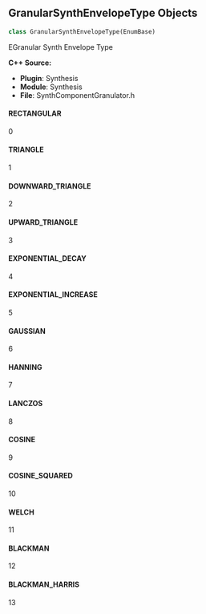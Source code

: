 ## GranularSynthEnvelopeType Objects

```python
class GranularSynthEnvelopeType(EnumBase)
```

EGranular Synth Envelope Type

**C++ Source:**

- **Plugin**: Synthesis
- **Module**: Synthesis
- **File**: SynthComponentGranulator.h

<a id="unreal.GranularSynthEnvelopeType.RECTANGULAR"></a>

#### RECTANGULAR

0

<a id="unreal.GranularSynthEnvelopeType.TRIANGLE"></a>

#### TRIANGLE

1

<a id="unreal.GranularSynthEnvelopeType.DOWNWARD_TRIANGLE"></a>

#### DOWNWARD_TRIANGLE

2

<a id="unreal.GranularSynthEnvelopeType.UPWARD_TRIANGLE"></a>

#### UPWARD_TRIANGLE

3

<a id="unreal.GranularSynthEnvelopeType.EXPONENTIAL_DECAY"></a>

#### EXPONENTIAL_DECAY

4

<a id="unreal.GranularSynthEnvelopeType.EXPONENTIAL_INCREASE"></a>

#### EXPONENTIAL_INCREASE

5

<a id="unreal.GranularSynthEnvelopeType.GAUSSIAN"></a>

#### GAUSSIAN

6

<a id="unreal.GranularSynthEnvelopeType.HANNING"></a>

#### HANNING

7

<a id="unreal.GranularSynthEnvelopeType.LANCZOS"></a>

#### LANCZOS

8

<a id="unreal.GranularSynthEnvelopeType.COSINE"></a>

#### COSINE

9

<a id="unreal.GranularSynthEnvelopeType.COSINE_SQUARED"></a>

#### COSINE_SQUARED

10

<a id="unreal.GranularSynthEnvelopeType.WELCH"></a>

#### WELCH

11

<a id="unreal.GranularSynthEnvelopeType.BLACKMAN"></a>

#### BLACKMAN

12

<a id="unreal.GranularSynthEnvelopeType.BLACKMAN_HARRIS"></a>

#### BLACKMAN_HARRIS

13

<a id="unreal.GranularSynthSeekType"></a>